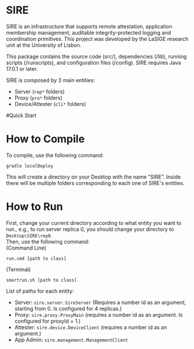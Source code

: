 # SIRE
SIRE is an infrastructure that supports remote attestation, application membership management, auditable integrity-protected logging and coordination primitives. This project was developed by the LaSIGE research unit at the University of Lisbon.

This package contains the source code (src/), dependencies (/lib), running scripts (/runscripts), and configuration files (/config). SIRE requires Java 17.0.1 or later.


SIRE is composed by 3 main entities:
- Server (``rep*`` folders)
- Proxy (``pro*`` folders)
- Device/Attester (``cli*`` folders)

#Quick Start


# How to Compile
To compile, use the following command:
```
gradle localDeploy
```
This will create a directory on your Desktop with the name "SIRE". Inside there will be multiple folders corresponding to each one of SIRE's entities.
# How to Run
First, change your current directory according to what entity you want to run., e.g., to run server replica 0, you should change your directory to ``Desktop\SIRE\rep0``.  
Then, use the following command:  
(Command Line)
```
run.cmd [path to class]
```
(Terminal)
```
smartrun.sh [path to class]
```
List of paths for each entity:
- Server: ``sire.server.SireServer`` (Requires a number id as an argument, starting from 0. Is configured for 4 replicas.)
- Proxy: ``sire.proxy.ProxyMain`` (requires a number id as an argument. Is configured for proxyId = 1.)
- Attester: ``sire.device.DeviceClient`` (requires a number id as an argument.)
- App Admin: ``sire.management.ManagementClient``
